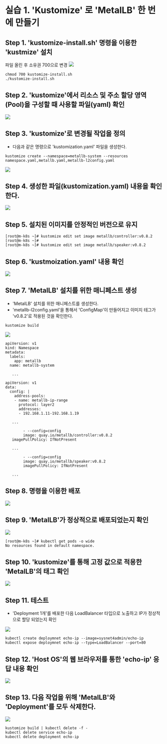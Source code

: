 # 실습 1. 'Kustomize' 로 'MetalLB' 한 번에 만들기

## Step 1. 'kustomize-install.sh' 명령을 이용한 'kustmize' 설치

파일 올린 후 소유권 700으로 변경
![](./img/20250613.img/0001.png)

```
chmod 700 kustomize-install.sh
./kustomize-install.sh
```

## Step 2. 'kustomize'에서 리소스 및 주소 할당 영역(Pool)을 구성할 때 사용할 파일(yaml) 확인

![](./img/20250613.img/0002.png)

## Step 3. 'kustomize'로 변경될 작업을 정의
- 다음과 같은 명령으로 'kustomization.yaml' 파일을 생성한다.

```
kustomize create --namespace=metallb-system --resources namespace.yaml,metallb.yaml,metallb-l2config.yaml
```

![](./img/20250613.img/0003.png)

## Step 4. 생성한 파일(kustomization.yaml) 내용을 확인한다.

![](./img/20250613.img/0004.png)


## Step 5. 설치된 이미지를 안정적인 버전으로 유지

```
[root@m-k8s ~]# kustomize edit set image metallb/controller:v0.8.2
[root@m-k8s ~]#
[root@m-k8s ~]# kustomize edit set image metallb/speaker:v0.8.2
```

## Step 6. 'kustmoization.yaml' 내용 확인

![](./img/20250613.img/0005.png)

## Step 7. 'MetalLB' 설치를 위한 매니페스트 생성
- 'MetalLB' 설치를 위한 매니페스트를 생성한다.
- 'metallb-l2config.yaml'을 통해서 'ConfigMap'이 만들어지고 이미지 테그가 'v0.8.2'로 적용된 것을 확인한다.

```
kustomize build
```
![](./img/20250613.img/0006.png)

```
apiVersion: v1
kind: Namespace
metadata:
  labels:
    app: metallb
  name: metallb-system

   ... 

apiVersion: v1
data:
  config: |
    address-pools:
    - name: metallb-ip-range
      protocol: layer2
      addresses:
      - 192.168.1.11-192.168.1.19

   ...

        - --config=config
        image: quay.io/metallb/controller:v0.8.2
   imagePullPolicy: IfNotPresent

   ...

        - --config=config
        image: quay.io/metallb/speaker:v0.8.2
        imagePullPolicy: IfNotPresent

   ...
```

## Step 8. 명령을 이용한 배포

![](./img/20250613.img/0007.png)

## Step 9. 'MetalLB'가 정상적으로 배포되었는지 확인

![](./img/20250613.img/0008.png)
```
[root@m-k8s ~]# kubectl get pods -o wide
No resources found in default namespace.
```

## Step 10. 'kustomize'를 통해 고정 값으로 적용한 'MetalLB'의 태그 확인

![](./img/20250613.img/0009.png)

## Step 11. 테스트

- 'Deployment 1개'를 배포한 다음 LoadBalancer 타입으로 노출하고 IP가 정상적으로 할당 되었는지 확인 

![](./img/20250613.img/0010.png)

```
kubectl create deploymnet echo-ip --image=sysnet4admin/echo-ip
kubectl expose deploymnet echo-ip --type=LoadBalancer --port=80
```
## Step 12. 'Host OS'의 웹 브라우저를 통한 'echo-ip' 응답 내용 확인

![](./img/20250613.img/0011.png)

## Step 13. 다음 작업을 위해 'MetalLB'와 'Deployment'를 모두 삭제한다.

![](./img/20250613.img/0012.png)

```
kustomize build | kubectl delete -f -
kubectl delete service echo-ip
kubectl delete deployment echo-ip

```
